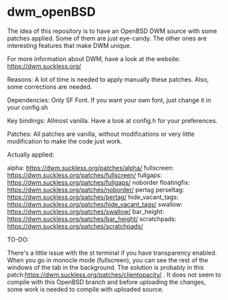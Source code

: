 # dwm_openBSD
The idea of this repository is to have an OpenBSD DWM source with some patches applied. Some of them are just eye-candy. The other ones are interesting features that make DWM unique.

For more information about DWM, have a look at the website: https://dwm.suckless.org/

Reasons: A lot of time is needed to apply manually these patches. Also, some corrections are needed.

Dependencies: Only SF Font. If you want your own font, just change it in your config.sh

Key bindings: Allmost vanilla. Have a look at config.h for your preferences.

Patches: All patches are vanilla, without modifications or very little modification to make the code just work.

Actually applied:

alpha: https://dwm.suckless.org/patches/alpha/ fullscreen: https://dwm.suckless.org/patches/fullscreen/ fullgaps: https://dwm.suckless.org/patches/fullgaps/ noborder floatingfix: https://dwm.suckless.org/patches/noborder/ pertag perseltag: https://dwm.suckless.org/patches/pertag/ hide_vacant_tags: https://dwm.suckless.org/patches/hide_vacant_tags/ swallow: https://dwm.suckless.org/patches/swallow/ bar_height: https://dwm.suckless.org/patches/bar_height/ scratchpads: https://dwm.suckless.org/patches/scratchpads/

TO-DO:

There's a little issue with the st terminal if you have transparency enabled. When you go in monocle mode (fullscreen), you can see the rest of the windows of the tab in the background. The solution is probably in this patch:https://dwm.suckless.org/patches/clientopacity/ . It does not seem to compile with this OpenBSD branch and before uploading the changes, some work is needed to compile with uploaded source.
